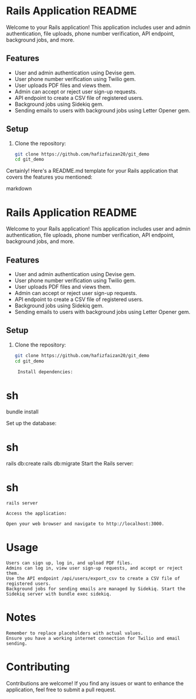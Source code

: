 # Rails Application README

Welcome to your Rails application! This application includes user and admin authentication, file uploads, phone number verification, API endpoint, background jobs, and more.

## Features

- User and admin authentication using Devise gem.
- User phone number verification using Twilio gem.
- User uploads PDF files and views them.
- Admin can accept or reject user sign-up requests.
- API endpoint to create a CSV file of registered users.
- Background jobs using Sidekiq gem.
- Sending emails to users with background jobs using Letter Opener gem.

## Setup

1. Clone the repository:

   ```sh
   git clone https://github.com/hafizfaizan20/git_demo
   cd git_demo
Certainly! Here's a README.md template for your Rails application that covers the features you mentioned:

markdown

# Rails Application README

Welcome to your Rails application! This application includes user and admin authentication, file uploads, phone number verification, API endpoint, background jobs, and more.

## Features

- User and admin authentication using Devise gem.
- User phone number verification using Twilio gem.
- User uploads PDF files and views them.
- Admin can accept or reject user sign-up requests.
- API endpoint to create a CSV file of registered users.
- Background jobs using Sidekiq gem.
- Sending emails to users with background jobs using Letter Opener gem.

## Setup

1. Clone the repository:

   ```sh
   git clone https://github.com/hafizfaizan20/git_demo
   cd git_demo

    Install dependencies:

# sh

bundle install

Set up the database:

# sh

rails db:create
rails db:migrate
Start the Rails server:

# sh

    rails server

    Access the application:

    Open your web browser and navigate to http://localhost:3000.

# Usage

    Users can sign up, log in, and upload PDF files.
    Admins can log in, view user sign-up requests, and accept or reject them.
    Use the API endpoint /api/users/export_csv to create a CSV file of registered users.
    Background jobs for sending emails are managed by Sidekiq. Start the Sidekiq server with bundle exec sidekiq.

# Notes

    Remember to replace placeholders with actual values.
    Ensure you have a working internet connection for Twilio and email sending.

# Contributing

Contributions are welcome! If you find any issues or want to enhance the application, feel free to submit a pull request.
